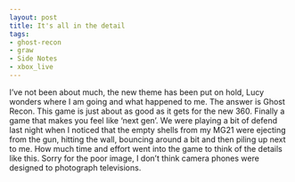 ```yaml
---
layout: post
title: It's all in the detail
tags:
- ghost-recon
- graw
- Side Notes
- xbox_live
---
```

I’ve not been about much, the new theme has been put on hold, Lucy wonders where I am going and what happened to me. The answer is Ghost Recon.
This game is just about as good as it gets for the new 360. Finally a game that makes you feel like ‘next gen’. We were playing a bit of defend last night when I noticed that the empty shells from my MG21 were ejecting from the gun, hitting the wall, bouncing around a bit and then piling up next to me. How much time and effort went into the game to think of the details like this.
Sorry for the poor image, I don’t think camera phones were designed to photograph televisions.
